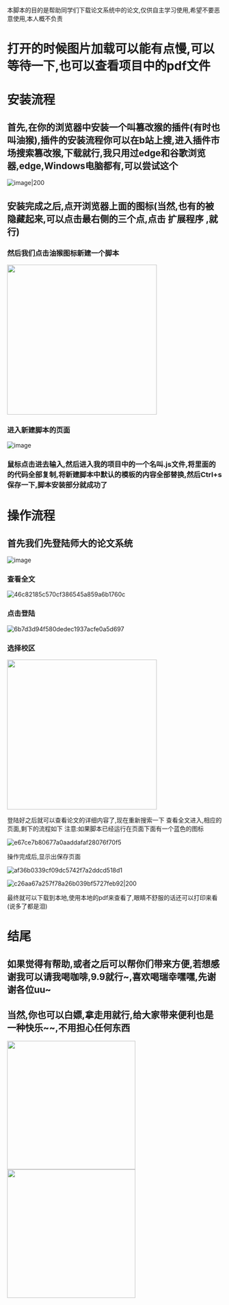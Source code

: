 本脚本的目的是帮助同学们下载论文系统中的论文,仅供自主学习使用,希望不要恶意使用,本人概不负责
# 打开的时候图片加载可以能有点慢,可以等待一下,也可以查看项目中的pdf文件
# 安装流程
## 首先,在你的浏览器中安装一个叫篡改猴的插件(有时也叫油猴),插件的安装流程你可以在b站上搜,进入插件市场搜索篡改猴,下载就行,我只用过edge和谷歌浏览器,edge,Windows电脑都有,可以尝试这个

![image|200](https://github.com/user-attachments/assets/e6501e3b-4471-4ebe-8c37-0ab6670f0dd6)

## 安装完成之后,点开浏览器上面的图标(当然,也有的被隐藏起来,可以点击最右侧的三个点,点击 扩展程序 ,就行)
### 然后我们点击油猴图标新建一个脚本

<img src="https://github.com/user-attachments/assets/6088c10e-bc46-481a-93a0-579e408d86e2" width="350">

### 进入新建脚本的页面
![image](https://github.com/user-attachments/assets/47caa6d7-7874-4449-af0f-66e153da3d38)
### 鼠标点击进去输入,然后进入我的项目中的一个名叫.js文件,将里面的的代码全部复制,将新建脚本中默认的模板的内容全部替换,然后Ctrl+s保存一下,脚本安装部分就成功了
# 操作流程
## 首先我们先登陆师大的论文系统

![image](https://github.com/user-attachments/assets/186b2959-33cc-4365-bbbd-1e7b2e7f589f)

### 查看全文
![46c82185c570cf386545a859a6b1760c](https://github.com/user-attachments/assets/7ad4040a-8e28-46f6-b1ab-30090a86c7ad)

### 点击登陆
![6b7d3d94f580dedec1937acfe0a5d697](https://github.com/user-attachments/assets/82e3745e-10b7-4730-8b06-82e7c60692da)

### 选择校区
<img src="https://github.com/user-attachments/assets/5fd79f9f-8879-4530-b815-c31855ac9f34" width="350">

登陆好之后就可以查看论文的详细内容了,现在重新搜索一下
查看全文进入,相应的页面,剩下的流程如下
注意:如果脚本已经运行在页面下面有一个蓝色的图标

![e67ce7b80677a0aaddafaf28076f70f5](https://github.com/user-attachments/assets/2017d068-ab72-441c-85a0-d9cfc1c256f8)

操作完成后,显示出保存页面

![af36b0339cf09dc5742f7a2ddcd518d1](https://github.com/user-attachments/assets/d2ad7d64-20bb-4ba3-bc53-5457381f8c1d)

![c26aa67a257f78a26b039bf5727feb92|200](https://github.com/user-attachments/assets/ddd5ec4b-4140-4b5e-b4be-3e9d0cc3ba49)

最终就可以下载到本地,使用本地的pdf来查看了,眼睛不舒服的话还可以打印来看(说多了都是泪)
# 结尾
## 如果觉得有帮助,或者之后可以帮你们带来方便,若想感谢我可以请我喝咖啡,9.9就行~,喜欢喝瑞幸嘿嘿,先谢谢各位uu~
## 当然,你也可以白嫖,拿走用就行,给大家带来便利也是一种快乐~~,不用担心任何东西

<img src="https://github.com/user-attachments/assets/d5d1021f-0d5c-47b6-9ff1-9737d21a8c66" width="300">

<img src="https://github.com/user-attachments/assets/cfa97b27-40f6-4136-a80b-8e55b9de78ad" width="300">
